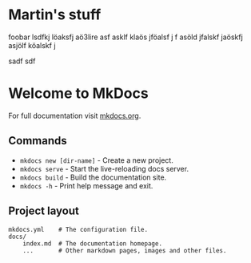 # Martin's stuff

foobar lsdfkj löaksfj aö3lire asf asklf
klaös jföalsf j f
asöld jfalskf jaöskfj 
 asjölf köalskf j

sadf sdf 

# Welcome to MkDocs

For full documentation visit [mkdocs.org](https://www.mkdocs.org).

## Commands

* `mkdocs new [dir-name]` - Create a new project.
* `mkdocs serve` - Start the live-reloading docs server.
* `mkdocs build` - Build the documentation site.
* `mkdocs -h` - Print help message and exit.

## Project layout

    mkdocs.yml    # The configuration file.
    docs/
        index.md  # The documentation homepage.
        ...       # Other markdown pages, images and other files.
